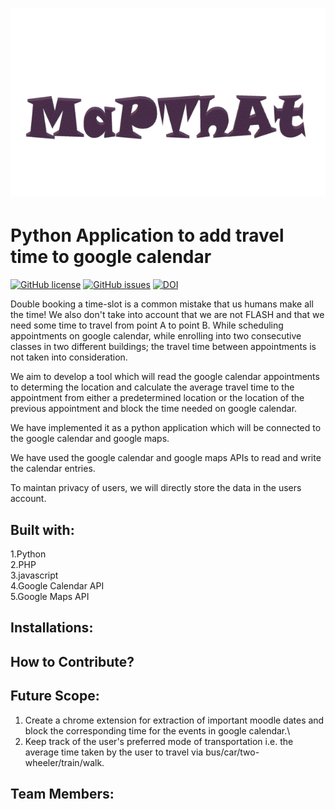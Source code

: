 <h1 align="center">
  <img src="https://github.com/SEProjGrp5/MapThat/blob/main/Images/MapThat.gif" width=800px height=300px>
</h1>

# Python Application to add travel time to google calendar

[![GitHub license](https://img.shields.io/github/license/SEProjGrp5/MapThat)](https://github.com/SEProjGrp5/MapThat/blob/main/LICENSE)
[![GitHub issues](https://img.shields.io/github/issues/SEProjGrp5/MapThat)](https://github.com/SEProjGrp5/MapThat/issues)
[![DOI](https://zenodo.org/badge/408263207.svg)](https://zenodo.org/badge/latestdoi/408263207)

Double booking a time-slot is a common mistake that us humans make all the time! We also don't take into account that we are not FLASH and that we need some time to travel from point A to point B. While scheduling appointments on google calendar, while enrolling into two consecutive classes in two different buildings; the travel time between appointments is not taken into consideration.

We aim to develop a tool which will read the google calendar appointments to determing the location and calculate the average travel time to the appointment from either a predetermined location or the location of the previous appointment and block the time needed on google calendar.

We have implemented it as a python application which will be connected to the google calendar and google maps. 

We have used the google calendar and google maps APIs to read and write the calendar entries.

To maintan privacy of users, we will directly store the data in the users account.

## Built with:
1.Python\
2.PHP\
3.javascript\
4.Google Calendar API\
5.Google Maps API

## Installations:

## How to Contribute?

## Future Scope:
1. Create a chrome extension for extraction of important moodle dates and block the corresponding time for the events in google calendar.\
2. Keep  track of the user's preferred mode of transportation i.e. the average time taken by the user to travel via bus/car/two-wheeler/train/walk.

## Team Members:








